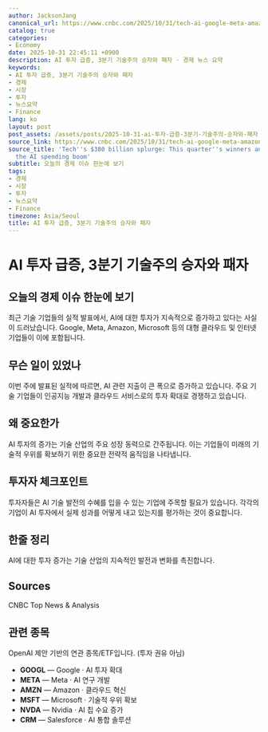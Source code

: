 ```yaml
---
author: JacksonJang
canonical_url: https://www.cnbc.com/2025/10/31/tech-ai-google-meta-amazon-microsoft-spend.html
catalog: true
categories:
- Economy
date: 2025-10-31 22:45:11 +0900
description: AI 투자 급증, 3분기 기술주의 승자와 패자 · 경제 뉴스 요약
keywords:
- AI 투자 급증, 3분기 기술주의 승자와 패자
- 경제
- 시장
- 투자
- 뉴스요약
- Finance
lang: ko
layout: post
post_assets: /assets/posts/2025-10-31-ai-투자-급증-3분기-기술주의-승자와-패자
source_link: https://www.cnbc.com/2025/10/31/tech-ai-google-meta-amazon-microsoft-spend.html
source_title: 'Tech''s $380 billion splurge: This quarter''s winners and losers of
  the AI spending boom'
subtitle: 오늘의 경제 이슈 한눈에 보기
tags:
- 경제
- 시장
- 투자
- 뉴스요약
- Finance
timezone: Asia/Seoul
title: AI 투자 급증, 3분기 기술주의 승자와 패자
---
```


# AI 투자 급증, 3분기 기술주의 승자와 패자

## 오늘의 경제 이슈 한눈에 보기
최근 기술 기업들의 실적 발표에서, AI에 대한 투자가 지속적으로 증가하고 있다는 사실이 드러났습니다. Google, Meta, Amazon, Microsoft 등의 대형 클라우드 및 인터넷 기업들이 이에 포함됩니다.

## 무슨 일이 있었나
이번 주에 발표된 실적에 따르면, AI 관련 지출이 큰 폭으로 증가하고 있습니다. 주요 기술 기업들이 인공지능 개발과 클라우드 서비스로의 투자 확대로 경쟁하고 있습니다.

## 왜 중요한가
AI 투자의 증가는 기술 산업의 주요 성장 동력으로 간주됩니다. 이는 기업들이 미래의 기술적 우위를 확보하기 위한 중요한 전략적 움직임을 나타냅니다.

## 투자자 체크포인트
투자자들은 AI 기술 발전의 수혜를 입을 수 있는 기업에 주목할 필요가 있습니다. 각각의 기업이 AI 투자에서 실제 성과를 어떻게 내고 있는지를 평가하는 것이 중요합니다.

## 한줄 정리
AI에 대한 투자 증가는 기술 산업의 지속적인 발전과 변화를 촉진합니다.

## Sources
CNBC Top News & Analysis


## 관련 종목
OpenAI 제안 기반의 연관 종목/ETF입니다. (투자 권유 아님)
- **GOOGL** — Google · AI 투자 확대
- **META** — Meta · AI 연구 개발
- **AMZN** — Amazon · 클라우드 혁신
- **MSFT** — Microsoft · 기술적 우위 확보
- **NVDA** — Nvidia · AI 칩 수요 증가
- **CRM** — Salesforce · AI 통합 솔루션